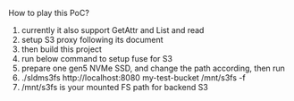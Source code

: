 How to play this PoC?
1. currently it also support GetAttr and List and read
2. setup S3 proxy following its document
3. then build this project
4. run below command to setup fuse for S3
5. prepare one gen5 NVMe SSD, and change the path according, then run
6. ./sldms3fs http://localhost:8080 my-test-bucket /mnt/s3fs -f
7. /mnt/s3fs is your mounted FS path for backend S3
